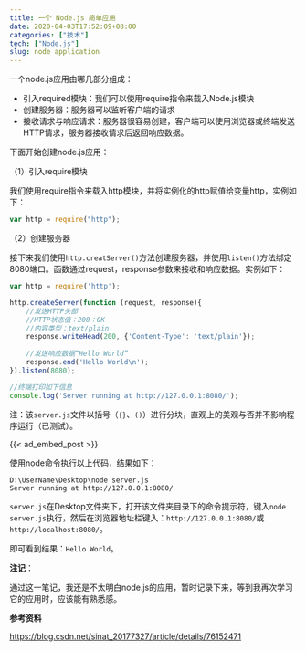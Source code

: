 ```yaml
---
title: 一个 Node.js 简单应用
date: 2020-04-03T17:52:09+08:00
categories: ["技术"]
tech: ["Node.js"]
slug: node application
---
```


一个node.js应用由哪几部分组成：

* 引入required模块：我们可以使用require指令来载入Node.js模块
* 创建服务器：服务器可以监听客户端的请求
* 接收请求与响应请求：服务器很容易创建，客户端可以使用浏览器或终端发送HTTP请求，服务器接收请求后返回响应数据。

下面开始创建node.js应用：

（1）引入require模块

我们使用require指令来载入http模块，并将实例化的http赋值给变量http，实例如下：

```js
var http = require("http");
```

（2）创建服务器

接下来我们使用`http.creatServer()`方法创建服务器，并使用`listen()`方法绑定8080端口。函数通过request，response参数来接收和响应数据。实例如下：

```js
var http = require('http');

http.createServer(function (request, response){
    //发送HTTP头部
    //HTTP状态值：200：OK
    //内容类型：text/plain
    response.writeHead(200, {'Content-Type': 'text/plain'});
    
    //发送响应数据“Hello World”
    response.end('Hello World\n');
}).listen(8080);

//终端打印如下信息
console.log('Server running at http://127.0.0.1:8080/');
```

注：该`server.js`文件以括号（`{}`、`()`）进行分块，直观上的美观与否并不影响程序运行（已测试）。

{{< ad_embed_post >}}

使用node命令执行以上代码，结果如下：

```
D:\UserName\Desktop\node server.js
Server running at http://127.0.0.1:8080/
```

`server.js`在Desktop文件夹下，打开该文件夹目录下的命令提示符，键入`node server.js`执行，然后在浏览器地址栏键入：`http://127.0.0.1:8080/`或`http://localhost:8080/`。

即可看到结果：`Hello World`。

**注记**：

通过这一笔记，我还是不太明白node.js的应用，暂时记录下来，等到我再次学习它的应用时，应该能有熟悉感。

**参考资料**

https://blog.csdn.net/sinat_20177327/article/details/76152471